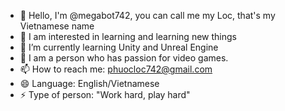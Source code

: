 - 👋 Hello, I'm @megabot742, you can call me my Loc, that's my Vietnamese name
- 👀 I am interested in learning and learning new things
- 🌱 I’m currently learning Unity and Unreal Engine
- 💞️ I am a person who has passion for video games.
- 📫 How to reach me: phuocloc742@gmail.com
- 😄 Language: English/Vietnamese
- ⚡ Type of person: "Work hard, play hard"

<!---
megabot742/megabot742 is a ✨ special ✨ repository because its `README.md` (this file) appears on your GitHub profile.
You can click the Preview link to take a look at your changes.
--->
